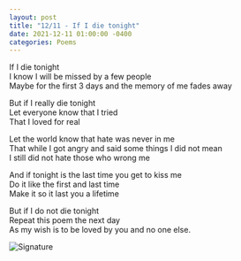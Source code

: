 ```yaml
---
layout: post
title: "12/11 - If I die tonight"
date: 2021-12-11 01:00:00 -0400
categories: Poems
---
```


If I die tonight <br>
I know I will be missed by a few people <br>
Maybe for the first 3 days and the memory of me fades away <br>

But if I really die tonight <br>
Let everyone know that I tried <br>
That I loved for real <br>

Let the world know that hate was never in me <br>
That while I got angry and said some things I did not mean <br>
I still did not hate those who wrong me <br>

And if tonight is the last time you get to kiss me <br>
Do it like the first and last time <br>
Make it so it last you a lifetime <br>

But if I do not die tonight <br>
Repeat this poem the next day <br>
As my wish is to be loved by you and no one else.  <br>

![Signature](https://robertalberto.com/ttdlmr.png)
